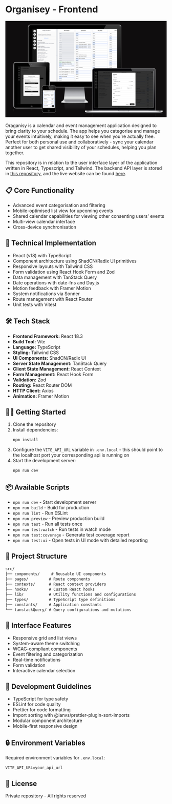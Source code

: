 # Organisey - Frontend

![Organisey](/public/amiresponsive.png)

Oraganisy is a calendar and event management application designed to bring clarity to your schedule. The app helps you categorise and manage your events intuitively, making it easy to see when you're actually free. Perfect for both personal use and collaboratively - sync your calendar another user to get shared visibility of your schedules, helping you plan together.

This repository is in relation to the user interface layer of the application written in React, Typescript, and Tailwind. The backend API layer is stored in [this repository](https://github.com/franciskershaw/events-api), and the live website can be found [here](https://www.organisey.co.uk/).

## 📋 Core Functionality

- Advanced event categorisation and filtering
- Mobile-optimised list view for upcoming events
- Shared calendar capabilities for viewing other consenting users' events
- Multi-view calendar interface
- Cross-device synchronisation

## 🔧 Technical Implementation

- React (v18) with TypeScript
- Component architecture using ShadCN/Radix UI primitives
- Responsive layouts with Tailwind CSS
- Form validation using React Hook Form and Zod
- Data management with TanStack Query
- Date operations with date-fns and Day.js
- Motion feedback with Framer Motion
- System notifications via Sonner
- Route management with React Router
- Unit tests with Vitest

## 🛠️ Tech Stack

- **Frontend Framework:** React 18.3
- **Build Tool:** Vite
- **Language:** TypeScript
- **Styling:** Tailwind CSS
- **UI Components:** ShadCN/Radix UI
- **Server State Management:** TanStack Query
- **Client State Management:** React Context
- **Form Management:** React Hook Form
- **Validation:** Zod
- **Routing:** React Router DOM
- **HTTP Client:** Axios
- **Animation:** Framer Motion

## 🏃‍♂️ Getting Started

1. Clone the repository
2. Install dependencies:
   ```bash
   npm install
   ```
3. Configure the `VITE_API_URL` variable in `.env.local` - this should point to the localhost port your corresponding api is running on
4. Start the development server:
   ```bash
   npm run dev
   ```

## 📦 Available Scripts

- `npm run dev` - Start development server
- `npm run build` - Build for production
- `npm run lint` - Run ESLint
- `npm run preview` - Preview production build
- `npm run test` - Run all tests once
- `npm run test:watch` - Run tests in watch mode
- `npm run test:coverage` - Generate test coverage report
- `npm run test:ui` - Open tests in UI mode with detailed reporting

## 🌳 Project Structure

```
src/
├── components/     # Reusable UI components
├── pages/         # Route components
├── contexts/      # React context providers
├── hooks/         # Custom React hooks
├── lib/           # Utility functions and configurations
├── types/         # TypeScript type definitions
├── constants/     # Application constants
└── tanstackQuery/ # Query configurations and mutations
```

## 📱 Interface Features

- Responsive grid and list views
- System-aware theme switching
- WCAG-compliant components
- Event filtering and categorization
- Real-time notifications
- Form validation
- Interactive calendar selection

## 📝 Development Guidelines

- TypeScript for type safety
- ESLint for code quality
- Prettier for code formatting
- Import sorting with @ianvs/prettier-plugin-sort-imports
- Modular component architecture
- Mobile-first responsive design

## 🔒 Environment Variables

Required environment variables for `.env.local`:

```
VITE_API_URL=your_api_url
```

## 📄 License

Private repository - All rights reserved
